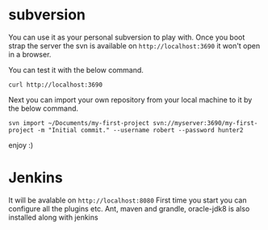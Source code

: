 # subversion

You can use it as your personal subversion to play with.
Once you boot strap the server the svn is available on 
`http://localhost:3690` it won't open in a browser.

You can test it with the below command.

```shell
curl http://localhost:3690
```
Next you can import your own repository from your local machine to it by the below command.

```shell
svn import ~/Documents/my-first-project svn://myserver:3690/my-first-project -m "Initial commit." --username robert --password hunter2
```

enjoy :)

# Jenkins
 It will be avalable  on `http://localhost:8080`
 First time you start you can configure all the plugins etc.
 Ant, maven and grandle, oracle-jdk8 is also installed along with jenkins